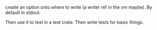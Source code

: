 create an option onto where to write (a writer ref in the vm maybe).
By default in stdout.

Then use it to test in a test crate.
Then write tests for basic things.

